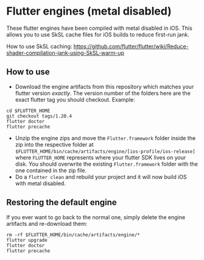 # Flutter engines (metal disabled)

These flutter engines have been compiled with metal disabled in iOS. This allows you to use SkSL cache files for iOS builds to reduce first-run jank.

How to use SkSL caching: https://github.com/flutter/flutter/wiki/Reduce-shader-compilation-jank-using-SkSL-warm-up

## How to use

* Download the engine artifacts from this repository which matches your flutter version *exactly*. The version number of the folders here are the exact flutter tag you should checkout. Example:
```
cd $FLUTTER_HOME
git checkout tags/1.20.4
flutter doctor
flutter precache
```
* Unzip the engine zips and move the `Flutter.framework` folder inside the zip into the respective folder at `$FLUTTER_HOME/bin/cache/artifacts/engine/[ios-profile/ios-release]` where `FLUTTER_HOME` represents where your flutter SDK lives on your disk. You should overwrite the existing `Flutter.framework` folder with the one contained in the zip file.
* Do a `flutter clean` and rebuild your project and it will now build iOS with metal disabled.

## Restoring the default engine

If you ever want to go back to the normal one, simply delete the engine artifacts and re-download them:
```
rm -rf $FLUTTER_HOME/bin/cache/artifacts/engine/*
flutter upgrade
flutter doctor
flutter precache
```
